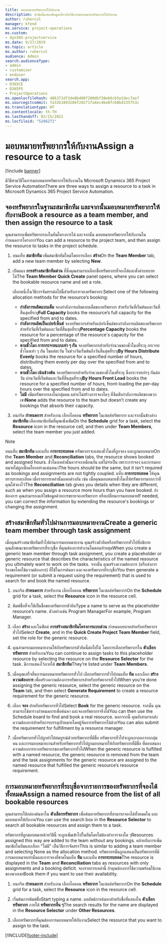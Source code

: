 ```yaml
---
title: มอบหมายทรัพยากรให้กับงาน
description: หัวข้อนี้แสดงข้อมูลเกี่ยวกับวิธีการมอบหมายทรัพยากรให้กับงาน
author: ruhercul
manager: kfend
ms.service: project-operations
ms.custom:
- dyn365-projectservice
ms.date: 9/27/2019
ms.topic: article
ms.author: ruhercul
audience: Admin
search.audienceType:
- admin
- customizer
- enduser
search.app:
- D365CE
- D365PS
- ProjectOperations
ms.openlocfilehash: 486371df2de8b400f200dbf38e66cb5e2dec7ae7
ms.sourcegitcommit: fa32b1893286f20271fa4ec4be8fc68bd135f53c
ms.translationtype: HT
ms.contentlocale: th-TH
ms.lasthandoff: 02/15/2021
ms.locfileid: "5286271"
---
```

# <a name="assign-a-resource-to-a-task"></a><span data-ttu-id="249a2-103">มอบหมายทรัพยากรให้กับงาน</span><span class="sxs-lookup"><span data-stu-id="249a2-103">Assign a resource to a task</span></span>

[!include [banner](../includes/psa-now-project-operations.md)]

<span data-ttu-id="249a2-104">มีวิธีสามวิธีในการมอบหมายทรัพยากรให้กับงานใน Microsoft Dynamics 365 Project Service Automation</span><span class="sxs-lookup"><span data-stu-id="249a2-104">There are three ways to assign a resource to a task in Microsoft Dynamics 365 Project Service Automation.</span></span>

## <a name="book-a-resource-as-a-team-member-and-then-assign-the-resource-to-a-task"></a><span data-ttu-id="249a2-105">จองทรัพยากรในฐานะสมาชิกทีม และจากนั้นมอบหมายทรัพยากรให้กับงาน</span><span class="sxs-lookup"><span data-stu-id="249a2-105">Book a resource as a team member, and then assign the resource to a task</span></span>

<span data-ttu-id="249a2-106">คุณสามารถเพิ่มทรัพยากรลงในทีมโครงการได้ และจากนั้น มอบหมายทรัพยากรให้กับงานในกำหนดการโครงการ</span><span class="sxs-lookup"><span data-stu-id="249a2-106">You can add a resource to the project team, and then assign the resource to tasks in the project schedule.</span></span>

1. <span data-ttu-id="249a2-107">บนแท็บ **สมาชิกทีม** เพิ่มสมาชิกทีมใหม่โดยการเลือก **สร้าง**</span><span class="sxs-lookup"><span data-stu-id="249a2-107">On the **Team Member** tab, add a new team member by selecting **New**.</span></span> 

2. <span data-ttu-id="249a2-108">เปิดแผง **การสร้างสมาชิกทีมด่วน** ที่ซึ่งคุณสามารถเลือกชื่อทรัพยากรที่จองได้และตั้งค่าบทบาทได้</span><span class="sxs-lookup"><span data-stu-id="249a2-108">The **Team Member Quick Create** panel opens, where you can select the bookable resource name and set a role.</span></span> 

    <span data-ttu-id="249a2-109">เลือกหนึ่งในวิธีการจัดสรรต่อไปนี้สำหรับการจองทรัพยากร:</span><span class="sxs-lookup"><span data-stu-id="249a2-109">Select one of the following allocation methods for the resource’s booking:</span></span>

    - <span data-ttu-id="249a2-110">**กำลังการผลิตแบบเต็ม** จองกำลังการผลิตแบบเต็มของทรัพยากร สำหรับวันที่เริ่มต้นและวันที่สิ้นสุดที่ระบุ</span><span class="sxs-lookup"><span data-stu-id="249a2-110">**Full Capacity** books the resource’s full capacity for the specified from and to dates.</span></span>
    - <span data-ttu-id="249a2-111">**กำลังการผลิตเป็นเปอร์เซ็นต์** จองทรัพยากรสำหรับเปอร์เซ็นต์ของกำลังการผลิตของทรัพยากร สำหรับวันที่เริ่มต้นและวันที่สิ้นสุดที่ระบุ</span><span class="sxs-lookup"><span data-stu-id="249a2-111">**Percentage Capacity** books the resource for a percentage of the resource's capacity for the specified from and to dates.</span></span>
    - <span data-ttu-id="249a2-112">**ตามชั่วโมง การกระจายแบบเท่า ๆ กัน** จองทรัพยากรสำหรับจำนวนของชั่วโมงที่ระบุ กระจายชั่วโมงเท่า ๆ กัน ในแต่ละวัน ในช่วงวันเริ่มต้นถึงวันสิ้นสุดที่ระบุ</span><span class="sxs-lookup"><span data-stu-id="249a2-112">**By Hours Distribute Evenly** books the resource for a specified number of hours, distributing them evenly per day over the specified from and to dates.</span></span>
    - <span data-ttu-id="249a2-113">**ตามชั่วโมง เน้นช่วงต้น** จองทรัพยากรสำหรับจำนวนของชั่วโมงที่ระบุ ซึ่งกระจายเท่าๆ กันต่อวัน ผ่านวันที่เริ่มต้นและวันที่สิ้นสุดที่ระบุ</span><span class="sxs-lookup"><span data-stu-id="249a2-113">**By Hours Front Load** books the resource for a specified number of hours, front-loading the per-day hours over the specified from and to dates.</span></span>
    - <span data-ttu-id="249a2-114">**ไม่มี** เพิ่มทรัพยากรลงในกลุ่มคน แต่จะไม่สร้างการจองใดๆ ที่ซึมซับกำลังการผลิตของพวกเขา</span><span class="sxs-lookup"><span data-stu-id="249a2-114">**None** adds the resource to the team but doesn’t create any bookings that absorb their capacity.</span></span>

3. <span data-ttu-id="249a2-115">บนกริด **กำหนดการ** สำหรับงาน เลือกไอคอน **ทรัพยากร** ในเซลล์ทรัพยากร และจากนั้นข้างล่าง **สมาชิกทีม** เลือกสมาชิกทีมที่คุณเพิ่งเพิ่ม</span><span class="sxs-lookup"><span data-stu-id="249a2-115">On the **Schedule** grid for a task, select the **Resource** icon in the resource cell, and then under **Team Members**, select the team member you just added.</span></span> 

> [!NOTE]
> <span data-ttu-id="249a2-116">บนแท็บ **สมาชิกทีม** และแท็บ **การกระทบยอด** ทรัพยากรจะแสดงชั่วโมงที่ถูกจอง และถูกมอบหมาย</span><span class="sxs-lookup"><span data-stu-id="249a2-116">On the **Team Member** and **Reconciliation** tabs, the resource shows booked and assigned hours.</span></span> <span data-ttu-id="249a2-117">ชั่วโมงเหล่านั้นควรจะเหมือนกัน แต่ไม่จำเป็น เพราะการจอง และการมอบหมายไม่ถูกเชื่อมโยงอย่างแน่นหนา</span><span class="sxs-lookup"><span data-stu-id="249a2-117">The hours should be the same, but it isn't required as bookings and assignments are not tightly coupled.</span></span> <span data-ttu-id="249a2-118">แท็บ **การกระทบยอด** ให้คุณทราบรายละเอียด เมื่อรายการเหล่านั้นแตกต่างกัน เช่น เมื่อคุณมอบหมายชั่วโมงให้ทรัพยากรมากกว่าที่คุณได้จองไว้</span><span class="sxs-lookup"><span data-stu-id="249a2-118">The **Reconciliation** tab gives you details when they are different, such as when you assign a resource more hours than you have booked.</span></span> <span data-ttu-id="249a2-119">ถ้าต้องการ คุณสามารถงแก้ไขข้อมูลด้วยการขยายจองทรัพยากร หรือเปลี่ยนการมอบหมาย</span><span class="sxs-lookup"><span data-stu-id="249a2-119">If needed, you can correct the information by extending the resource's bookings or changing the assignment.</span></span>

## <a name="create-a-generic-team-member-through-task-assignment"></a><span data-ttu-id="249a2-120">สร้างสมาชิกทีมทั่วไปผ่านการมอบหมายงาน</span><span class="sxs-lookup"><span data-stu-id="249a2-120">Create a generic team member through task assignment</span></span>

<span data-ttu-id="249a2-121">เมื่อคุณสร้างสมาชิกทีมทั่วไปผ่านการมอบหมายงาน คุณสร้างตัวยึดหรือทรัพยากรทั่วไปที่อธิบายคุณลักษณะของทรัพยากรที่ระบุชื่อ ที่คุณต้องการทำงานในตอนท้ายสุด</span><span class="sxs-lookup"><span data-stu-id="249a2-121">When you create a generic team member through task assignment, you create a placeholder or generic resource that describes the characteristics of the named resource you ultimately want to work on the tasks.</span></span> <span data-ttu-id="249a2-122">จากนั้น คุณสร้างความต้องการ (หรือส่งการร้องขอโดยใช้ความต้องการ) ที่ใช้ในการค้นหา และจองทรัพยากรที่ระบุชื่อ</span><span class="sxs-lookup"><span data-stu-id="249a2-122">You then generate a requirement (or submit a request using the requirement) that is used to search for and book the named resource.</span></span>

1. <span data-ttu-id="249a2-123">บนกริด **กำหนดการ** สำหรับงาน เลือกไอคอน **ทรัพยากร** ในเซลล์ทรัพยากร</span><span class="sxs-lookup"><span data-stu-id="249a2-123">On the **Schedule** grid for a task, select the **Resource** icon in the resource cell.</span></span>

2. <span data-ttu-id="249a2-124">พิมพ์ชื่อที่จะใช้เป็นชื่อของทรัพยากรตัวยึด</span><span class="sxs-lookup"><span data-stu-id="249a2-124">Type a name to serve as the placeholder resource’s name.</span></span> <span data-ttu-id="249a2-125">ตัวอย่างเช่น Program Manager</span><span class="sxs-lookup"><span data-stu-id="249a2-125">For example, Program Manager.</span></span>

3. <span data-ttu-id="249a2-126">เลือก **สร้าง** และในฟิลด์ **การสร้างสมาชิกทีมโครงการแบบด่วน** กำหนดบทบาทสำหรับทรัพยากรทั่วไป</span><span class="sxs-lookup"><span data-stu-id="249a2-126">Select **Create**, and in the **Quick Create Project Team Member** field, set the role for the generic resource.</span></span>

4. <span data-ttu-id="249a2-127">คุณสามารถมอบหมายงานให้กับทรัพยากรตัวยึดนี้ต่อไปได้ โดยการเลือกทรัพยากรใน **ตัวเลือกทรัพยากร** สำหรับงาน</span><span class="sxs-lookup"><span data-stu-id="249a2-127">You can continue to assign tasks to this placeholder resource by selecting the resource on the **Resource Selector** for the task.</span></span> <span data-ttu-id="249a2-128">มีการแสดงไว้ภายใต้ **สมาชิกทีม**</span><span class="sxs-lookup"><span data-stu-id="249a2-128">They’re listed under **Team Members**.</span></span>

5. <span data-ttu-id="249a2-129">เมื่อคุณเสร็จสิ้นการมอบหมายทรัพยากรทั่วไป เลือกทรัพยากรทั่วไปบนแท็บ **ทีม** และเลือก **สร้างความต้องการ** เพื่อสร้างความต้องการทรัพยากรสำหรับทรัพยากรทั่วไป</span><span class="sxs-lookup"><span data-stu-id="249a2-129">When you’re done assigning the generic resource, select the generic resource on the **Team** tab, and then select **Generate Requirement** to create a resource requirement for the generic resource.</span></span>

6. <span data-ttu-id="249a2-130">เลือก **จอง** สำหรับทรัพยากรทั่วไป</span><span class="sxs-lookup"><span data-stu-id="249a2-130">Select **Book** for the generic resource.</span></span> <span data-ttu-id="249a2-131">จากนั้น คุณสามารถใช้ตารางกำหนดการเพื่อค้นหา และจองทรัพยากรจริงได้</span><span class="sxs-lookup"><span data-stu-id="249a2-131">You can then use the Schedule board to find and book a real resource.</span></span> <span data-ttu-id="249a2-132">นอกจากนี้ คุณยังสามารถส่งความต้องการสำหรับการบรรลุเป้าหมายโดยผู้จัดการทรัพยากรได้ด้วย</span><span class="sxs-lookup"><span data-stu-id="249a2-132">You can also submit the requirement for fulfillment by a resource manager.</span></span>

7. <span data-ttu-id="249a2-133">เมื่อทรัพยากรทั่วไปถูกทำให้สมบูรณ์ด้วยทรัพยากรที่มีชื่อ ทรัพยากรทั่วไปจะถูกเอาออกจากกลุ่มคน และการมอบหมายงานสำหรับทรัพยากรทั่วไปถูกมอบหมายให้กับทรัพยากรที่มีชื่อ ที่ตอบสนองความต้องการทางทรัพยากรของทรัพยากรทั่วไป</span><span class="sxs-lookup"><span data-stu-id="249a2-133">When the generic resource is fulfilled with a named resource, the generic resource is removed from the team and the task assignments for the generic resource are assigned to the named resource that fulfilled the generic resource’s resource requirement.</span></span>

## <a name="assign-a-named-resource-from-the-list-of-all-bookable-resources"></a><span data-ttu-id="249a2-134">การมอบหมายทรัพยากรที่ระบุชื่อจากรายการของทรัพยากรที่จองได้ทั้งหมด</span><span class="sxs-lookup"><span data-stu-id="249a2-134">Assign a named resource from the list of all bookable resources</span></span>

<span data-ttu-id="249a2-135">คุณสามารถใช้กล่องค้นหาใน **ตัวเลือกทรัพยากร** เพื่อค้นหาทรัพยากรที่สามารถจองได้ทั้งหมดใน และมอบหมายให้กับงาน</span><span class="sxs-lookup"><span data-stu-id="249a2-135">You can use the search box in the **Resource Selector** to search all bookable resources and assign them to a task.</span></span>

<span data-ttu-id="249a2-136">ทรัพยากรที่ถูกมอบหมายด้วยวิธีนี้ จะถูกเพิ่มเข้าไปในทีมโดยไม่ต้องทำการจองใด ๆ</span><span class="sxs-lookup"><span data-stu-id="249a2-136">Resources assigned this way are added to the team without any bookings.</span></span> <span data-ttu-id="249a2-137">คล้ายกับการเพิ่มสมาชิกในทีมและเลือก "ไม่มี" เป็นวิธีการจัดสรร</span><span class="sxs-lookup"><span data-stu-id="249a2-137">This is similar to adding a team member and selecting None as the allocation method.</span></span> <span data-ttu-id="249a2-138">ทรัพยากรนั้นถูกแสดงเป็นทรัพยากรที่มีการมอบหมายเท่านั้นและการจองที่ขาดในแท็บ **ทีม** และแท็บ **การกระทบยอด**</span><span class="sxs-lookup"><span data-stu-id="249a2-138">The resource is displayed in the **Team** and **Reconciliation** tabs as resources with only assignments and a booking deficit.</span></span> <span data-ttu-id="249a2-139">จองรายการเหล่านี้ ถ้าคุณต้องการใช้ความพร้อมใช้งานของพวกเขา</span><span class="sxs-lookup"><span data-stu-id="249a2-139">Book them if you want to use their availability.</span></span>

1. <span data-ttu-id="249a2-140">บนกริด **กำหนดการ** สำหรับงาน เลือกไอคอน **ทรัพยากร** ในเซลล์ทรัพยากร</span><span class="sxs-lookup"><span data-stu-id="249a2-140">On the **Schedule** grid for a task, select the **Resource** icon in the resource cell.</span></span>

2. <span data-ttu-id="249a2-141">เริ่มต้นการพิมพ์ชื่อ</span><span class="sxs-lookup"><span data-stu-id="249a2-141">Start typing a name.</span></span> <span data-ttu-id="249a2-142">ผลลัพธ์การค้นหาสำหรับชื่อที่แสดงใน **ตัวเลือกทรัพยากร** ภายใต้ **ทรัพยากรอื่น ๆ**</span><span class="sxs-lookup"><span data-stu-id="249a2-142">The search results for the name are displayed in the **Resource Selector** under **Other Resources**.</span></span>

3. <span data-ttu-id="249a2-143">เลือกทรัพยากรที่คุณต้องการมอบหมายให้กับงาน</span><span class="sxs-lookup"><span data-stu-id="249a2-143">Select the resource that you want to assign to the task.</span></span>



[!INCLUDE[footer-include](../includes/footer-banner.md)]